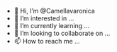 - 👋 Hi, I’m @Camellavaronica
- 👀 I’m interested in ...
- 🌱 I’m currently learning ...
- 💞️ I’m looking to collaborate on ...
- 📫 How to reach me ...

<!---
Camellavaronica/Camellavaronica is a ✨ special ✨ repository because its `README.md` (this file) appears on your GitHub profile.
You can click the Preview link to take a look at your changes.
--->

